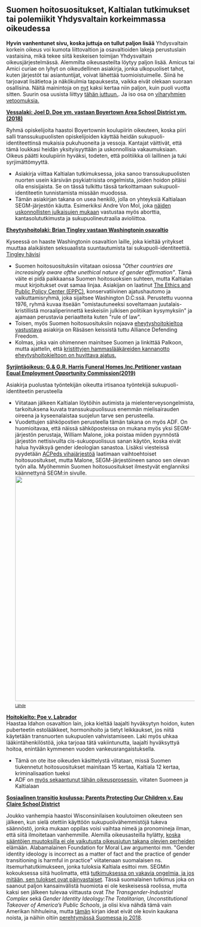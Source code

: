 ##  Suomen hoitosuositukset, Kaltialan tutkimukset tai polemiikit Yhdysvaltain korkeimmassa oikeudessa
__Hyvin vanhentunet sivu, koska juttuja on tullut paljon lisää__
Yhdysvaltain korkein oikeus voi kumota liittovaltion ja osavaltioiden lakeja perustuslain vastaisina, mikä tekee siitä keskeisen toimijan Yhdysvaltain oikeusjärjestelmässä. Alemmilta oikeusasteilta löytyy paljon lisää. Amicus tai Amici curiae on lyhyt on oikeudellinen asiakirja, jonka ulkopuoliset tahot, kuten järjestöt tai asiantuntijat, voivat lähettää tuomioistuimelle. Siinä he tarjoavat lisätietoa ja näkökulmia tapauksesta, vaikka eivät olekaan suoraan osallisina. Näitä mainintoja on [nyt](https://www.google.com/search?q=site%253Asupremecourt.gov+kaltiala) kaksi kertaa niin paljon, kuin puoli vuotta sitten. Suurin osa uusista liittyy [tähän juttuun.](https://www.them.us/story/supreme-court-case-us-v-skrmetti-gender-affirming-care). Ja iso osa on [viharyhmien vetoomuksia.](https://www.splcenter.org/hatewatch/2024/10/30/anti-lgbtq-hate-groups-support-supreme-court-case-ban-gender-affirming-care) 


[**Vessalaki: Joel D. Doe ym. vastaan Boyertown Area School District ym. (2018)**](https://www.supremecourt.gov/DocketPDF/18/18-658/76790/20181219123208440_18-658%20Amicus%20Brief%20of%20Dr.%20Miriam%20Grossman%20et%20al..pdf)

Ryhmä opiskelijoita haastoi Boyertownin koulupiirin oikeuteen, koska piiri salli transsukupuolisten opiskelijoiden käyttää heidän sukupuoli-identiteettinsä mukaisia pukuhuoneita ja vessoja. Kantajat väittivät, että tämä loukkasi heidän yksityisyyttään ja uskonnollisia vakaumuksiaan. Oikeus päätti koulupiirin hyväksi, todeten, että politiikka oli laillinen ja tuki syrjimättömyyttä.
- Asiakirja viittaa Kaltialan tutkimuksessa, joka sanoo transsukupuolisten nuorten usein kärsivän psykiatrisista ongelmista, joiden hoidon pitäisi olla ensisijaista. Se on tässä tulkittu tässä tarkoittamaan sukupuoli-identiteetin tunnistamista missään muodossa.
- Tämän asiakirjan takana on usea henkilö, jolla on yhteyksiä Kaltialaan SEGM-järjestön käutta. Esimerkiksi Andre Von Mol, joka [näiden uskonnollisten julkaisujen mukaan](https://shop.bethel.com/collections/andre-van-mol-md) vastustaa myös aborttia, kantasolututkimusta ja sukupuolineutraalia avioliittoa.

[**Eheytyshoitolaki: Brian Tingley vastaan Washingtonin osavaltio**](https://www.supremecourt.gov/DocketPDF/22/22-942/265658/20230428141210218_Amicus%20Curiae%20Brief%20of%20Ethics%20and%20Public%20Policy%20Ctr.pdf)

Kyseessä on haaste Washingtonin osavaltion laille, joka kieltää yritykset muuttaa alaikäisten seksuaalista suuntautumista tai sukupuoli-identiteettiä. [Tingley hävisi](https://www.nclrights.org/our-work/cases/tingley-v-ferguson/)
- Suomen hoitosuosituksiin viitataan osiossa *"Other countries are increasingly aware ofthe unethical nature of gender affirmation"*. Tämä väite ei pidä paikkaansa Suomen hoitosuoksien suhteen, mutta Kaltialan muut kirjoitukset ovat samaa linjaa.
Asiakijan on laatinut [The Ethics and Public Policy Center (EPPC)](https://en.wikipedia.org/wiki/Ethics_and_Public_Policy_Center), konservatiivinen ajatushautomo ja vaikuttamisryhmä, joka sijaitsee Washington D.C:ssä. Perustettu vuonna 1976, ryhmä kuvaa itseään "omistautuneeksi soveltamaan juutalais-kristillistä moraaliperinnettä keskeisiin julkisen politiikan kysymyksiin" ja ajamaan perustavia periaatteita kuten "rule of law".
- Toisen, myös Suomen hoitosuosituksiin nojaava [eheytyshoitokieltoa vastustava](https://www.supremecourt.gov/DocketPDF/22/22-942/259917/20230327112233200_2023.03.27%20USSC%20Petition%20for%20Writ%20of%20Certiorari.pdf) asiakirja on Räsäsen keissistä tuttu Alliance Defending Freedom.
- Kolmas, joka vain ohimennen mainitsee Suomen ja linkittää Palkoon, mutta ajattelin, että [kristittyjen hammaslääkäreiden kannanotto eheytyshoitokieltoon on huvittava ajatus.](https://www.supremecourt.gov/DocketPDF/22/22-942/265586/20230427164102758_CMDA%20v2.pdf)

[**Syrjintäoikeus: G.& G.R. Harris Funeral Homes,Inc.Petitioner vastaan Equal Employment Opportunity Commission(2019)**](https://www.supremecourt.gov/DocketPDF/18/18-107/113231/20190822134020283_18-107%20Amici%20BOM%20National%20Medical%20and%20Policy%20Groups.pdf)

Asiakirja puolustaa työntekijän oikeutta irtisanoa työntekijä sukupuoli-identiteetin perusteella
- Viitataan jälkeen Kaltialan löytöihin autimista ja mielenterveysongelmista, tarkoituksena kuvata transsukupuolisuus enemmän mielisairauden oireena ja kyseenalaistaa suojelun tarve sen perusteella.
- Vuodettujen sähköpostien perusteella tämän takana on myös ADF. On huomioitavaa, että näissä sähköposteissa on mukana myös yksi SEGM-järjestön perustaja, William Malone, joka poistaa miiden pyynnöstä järjestön nettisivuilta cis-sukuopuolisuus sanan käytön, koska eivät halua hyväksyä gender ideologian sanastoa. Lisäksi viesteissä pyydetään [ACPeds vihajärjestöä](https://glaad.org/gap/american-college-pediatricians/) laatimaan vaihtoehtoiset hoitosuositukset, mutta Malone, SEGM-järjestöineen sanoo sen olevan työn alla. Myöhemmin Suomen hoitosuositukset ilmestyvät englanniksi käännettynä SEGM:in sivulle.<br> <img src="https://sukupuolidystopia.github.io/images/ADF_scotus.png" width="600"/><br><sub><sup>[Lähde](https://maia.crimew.gay/posts/the-emails/)</sup></sub><br>

[**Hoitokielto: Poe v. Labrador**](https://www.supremecourt.gov/DocketPDF/23/23A763/301689/20240228120203697_23A763%20Labrador%20v.%20Poe%20Compiled%20Supp%20Appx.pdf)<br>
Haastaa Idahon osavaltion lain, joka kieltää laajalti hyväksytyn hoidon, kuten puberteetin estolääkkeet, hormonihoito ja tietyt leikkaukset, jos niitä käytetään transnuorten sukupuolen vahvistamiseen. Laki myös uhkaa lääkintähenkilöstöä, joka tarjoaa tätä vakiintunutta, laajalti hyväksyttyä hoitoa, enintään kymmenen vuoden vankeusrangaistuksella.
-  Tämä on ote itse  oikeuden käsittelystä viitataan, missä Suomen tiukennetut hoitosuositukset mainitaan 15 kertaa, Kaltiala 12 kertaa, kriminalisaation tueksi
-  ADF on [myös sekaantunut tähän oikeusprosessin](https://www.supremecourt.gov/DocketPDF/23/23A763/300889/20240220100700247_Poe%20v%20Labrador%20SCOTUS%20Application%20for%20Stay.pdf), viitaten Suomeen ja Kaltialaan

[**Sosiaalinen transitio koulussa: Parents Protecting Our Children v.
Eau Claire School District**](https://www.supremecourt.gov/DocketPDF/23/23-1280/316294/20240703104214386_Parents%20Protecting%20Our%20Children%20v.%20Eau%20Claire%20cert%20amicus%20brief%20FINAL.pdf)

Joukko vanhempia haastoi Wisconsinilaisen koulutoimen oikeuteen sen jälkeen, kun sielä otettiin käyttöön sukupuolivähemmistöjä tukeva säännöstö, jonka mukaan oppilas voisi vaihtaa nimeä ja pronomineja ilman, että siitä ilmoitetaan vanhemmille. Alemilla oikeusasteilla hylätty, [koska sääntöjen muutoksilla ei ole vaikutusta oikeusjutun takana olevien perheiden](https://www.wpr.org/news/eau-claire-parents-ask-us-supreme-court-to-strike-down-school-district-gender-support-plan) elämään. Alabamalainen Foundation for Moral Law argumentoi mm. "Gender identity ideology is incorrect as a matter of fact and the practice of gender transitioning is harmful in practice" viitatenaan suomalaisen ns. itsemurhatutkimukseen, jonka tuloksia Kaltiala esittoi mm. SEGMin kokouksessa siitä huolimatta, että [tutkimuksessa on vakavia ongelmia, ja jos mitään, sen tulokset ovat päinvastaiset](https://www.losangelesblade.com/2024/02/25/problematic-new-finnish-study-shows-trans-care-saves-lives/). Tässä suomalainen tutkimus joka on saanout paljon kansainvälistä huomiota ei ole keskeisessä roolissa, mutta kaksi sen jälkeen tulevaa viittausta ovat *The Transgender-Industrial Complex* sekä *Gender Identity Ideology:The Totalitarian, Unconstitutional Takeover of America’s Public Schools*, ja olisi kiva nähdä tämä vain Amerikan hihhuleina, mutta [tämän](https://cambridgescholars.com/product/978-1-5275-0398-4) kirjan ideat eivät ole kovin kaukana noista, ja näihin oltiin [perehtymässä Suomessa jo 2018](https://www.duodecimlehti.fi/duo14555).
